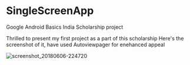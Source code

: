 # SingleScreenApp
Google Android Basics India Scholarship project

Thrilled to present my first project as a part of this scholarship
Here's the screenshot of it, have used Autoviewpager for enehanced appeal

![screenshot_20180606-224720](https://user-images.githubusercontent.com/37339485/41054473-1c021d94-69dc-11e8-9867-b3face715958.jpeg)

